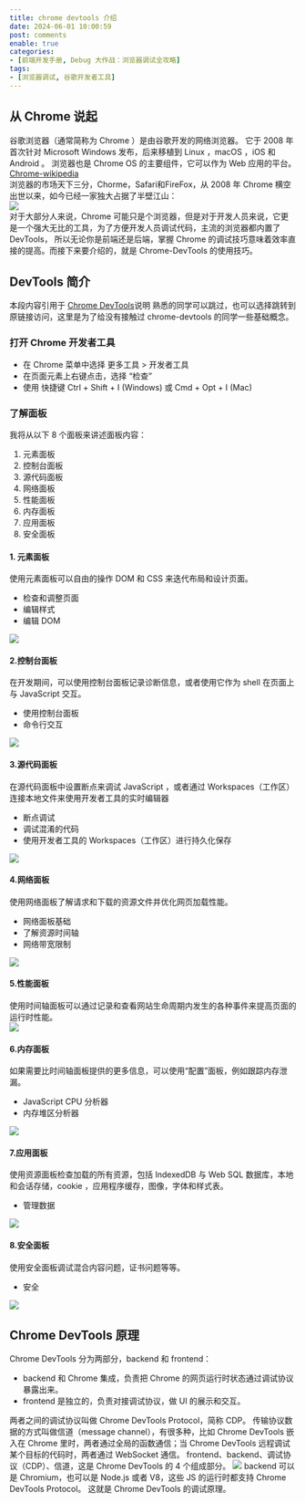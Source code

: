 ```yaml
---
title: chrome devtools 介绍
date: 2024-06-01 10:00:59
post: comments
enable: true
categories: 
- [前端开发手册, Debug 大作战：浏览器调试全攻略]
tags: 
- [浏览器调试, 谷歌开发者工具]
---
```


## 从 Chrome 说起
谷歌浏览器（通常简称为 Chrome ）是由谷歌开发的网络浏览器。 它于 2008 年首次针对 Microsoft Windows 发布，后来移植到 Linux ，macOS ，iOS 和 Android 。 浏览器也是 Chrome OS 的主要组件，它可以作为 Web 应用的平台。[Chrome-wikipedia](https%3A%2F%2Fen.wikipedia.org%2Fwiki%2FGoogle_Chrome)<br />浏览器的市场天下三分，Chorme，Safari和FireFox，从 2008 年 Chrome 横空出世以来，如今已经一家独大占据了半壁江山：<br />![](../../img/frontendGuide/actualCombat/browserDebug/chrome-devtools-1-1.png)<br />对于大部分人来说，Chrome 可能只是个浏览器，但是对于开发人员来说，它更是一个强大无比的工具，为了方便开发人员调试代码，主流的浏览器都内置了 DevTools， 所以无论你是前端还是后端，掌握 Chrome 的调试技巧意味着效率直接的提高。而接下来要介绍的，就是 Chrome-DevTools 的使用技巧。
## DevTools 简介
本段内容引用于 [Chrome DevTools](https%3A%2F%2Fdevelopers.google.com%2Fweb%2Ftools%2Fchrome-devtools%2F%23_1)说明 熟悉的同学可以跳过，也可以选择跳转到原链接访问，这里是为了给没有接触过 chrome-devtools 的同学一些基础概念。
### 打开 Chrome 开发者工具

- 在 Chrome 菜单中选择 更多工具 > 开发者工具
- 在页面元素上右键点击，选择 “检查”
- 使用 快捷键 Ctrl + Shift + I (Windows) 或 Cmd + Opt + I (Mac)
### 了解面板
我将从以下 8 个面板来讲述面板内容：

1. 元素面板
2. 控制台面板
3. 源代码面板
4. 网络面板
5. 性能面板
6. 内存面板
7. 应用面板
8. 安全面板
#### 1. 元素面板
使用元素面板可以自由的操作 DOM 和 CSS 来迭代布局和设计页面。

- 检查和调整页面
- 编辑样式
- 编辑 DOM

![](../../img/frontendGuide/actualCombat/browserDebug/chrome-devtools-1-2.png)
#### 2.控制台面板
在开发期间，可以使用控制台面板记录诊断信息，或者使用它作为 shell 在页面上与 JavaScript 交互。

- 使用控制台面板
- 命令行交互

![](../../img/frontendGuide/actualCombat/browserDebug/chrome-devtools-1-3.png)
#### 3.源代码面板
在源代码面板中设置断点来调试 JavaScript ，或者通过 Workspaces（工作区）连接本地文件来使用开发者工具的实时编辑器

- 断点调试
- 调试混淆的代码
- 使用开发者工具的 Workspaces（工作区）进行持久化保存

![](../../img/frontendGuide/actualCombat/browserDebug/chrome-devtools-1-4.png)
#### 4.网络面板
使用网络面板了解请求和下载的资源文件并优化网页加载性能。

- 网络面板基础
- 了解资源时间轴
- 网络带宽限制

![](../../img/frontendGuide/actualCombat/browserDebug/chrome-devtools-1-5.png)
#### 5.性能面板
使用时间轴面板可以通过记录和查看网站生命周期内发生的各种事件来提高页面的运行时性能。<br />![](../../img/frontendGuide/actualCombat/browserDebug/chrome-devtools-1-6.png)
#### 6.内存面板
如果需要比时间轴面板提供的更多信息，可以使用“配置”面板，例如跟踪内存泄漏。

- JavaScript CPU 分析器
- 内存堆区分析器

![](../../img/frontendGuide/actualCombat/browserDebug/chrome-devtools-1-7.png)
#### 7.应用面板
使用资源面板检查加载的所有资源，包括 IndexedDB 与 Web SQL 数据库，本地和会话存储，cookie ，应用程序缓存，图像，字体和样式表。

- 管理数据

![](../../img/frontendGuide/actualCombat/browserDebug/chrome-devtools-1-8.png)
#### 8.安全面板
使用安全面板调试混合内容问题，证书问题等等。

- 安全

![](../../img/frontendGuide/actualCombat/browserDebug/chrome-devtools-1-9.png)


## Chrome DevTools 原理
Chrome DevTools 分为两部分，backend 和 frontend：

- backend 和 Chrome 集成，负责把 Chrome 的网页运行时状态通过调试协议暴露出来。
- frontend 是独立的，负责对接调试协议，做 UI 的展示和交互。

两者之间的调试协议叫做 Chrome DevTools Protocol，简称 CDP。
传输协议数据的方式叫做信道（message channel），有很多种，比如 Chrome DevTools 嵌入在 Chrome 里时，两者通过全局的函数通信；当 Chrome DevTools 远程调试某个目标的代码时，两者通过 WebSocket 通信。
frontend、backend、调试协议（CDP）、信道，这是 Chrome DevTools 的 4 个组成部分。
![](../../img/frontendGuide/actualCombat/browserDebug/chrome-devtools-1-10.png)
backend 可以是 Chromium，也可以是 Node.js 或者 V8，这些 JS 的运行时都支持 Chrome DevTools Protocol。
这就是 Chrome DevTools 的调试原理。



